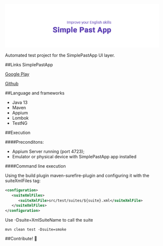 ![](src/main/resources/image.png)

Automated test project for the SimplePastApp UI layer.

##Links SimplePastApp 

[Google Play](https://play.google.com/store/apps/details?id=com.simplepastapp)

[Github](https://github.com/brunoklein/SimplePastApp)

##Language and frameworks

- Java 13
- Maven
- Appium
- Lombok
- TestNG

##Execution

####Preconditons:

- Appium Server running (port 4723);
- Emulator or physical device with SimplePastApp app installed

####Command line execution

Using the build plugin maven-surefire-plugin and configuring it with the suiteXmlFiles tag:

```xml
<configuration>
   <suiteXmlFiles>
      <suiteXmlFile>src/test/suites/${suite}.xml</suiteXmlFile>
   </suiteXmlFiles>
</configuration>
```

Use -Dsuite=XmlSuiteName to call the suite

```shell script
mvn clean test -Dsuite=smoke
```

##Contribute! :beers:
